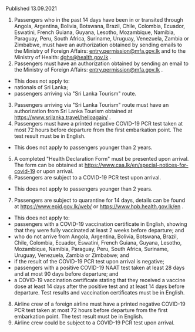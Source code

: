 Published 13.09.2021
1. Passengers who in the past 14 days have been in or transited through Angola, Argentina, Bolivia, Botswana, Brazil, Chile, Colombia, Ecuador, Eswatini, French Guiana, Guyana, Lesotho, Mozambique, Namibia, Paraguay, Peru, South Africa, Suriname, Uruguay, Venezuela, Zambia or Zimbabwe, must have an authorization obtained by sending emails to the Ministry of Foreign Affairs: <a target="_blank" href="mailto:entry.permission@mfa.gov.lk">entry.permission@mfa.gov.lk</a> and to the Ministry of Health: <a target="_blank" href="mailto:dghs@health.gov.lk">dghs@health.gov.lk</a> .
2. Passengers must have an authorization obtained by sending an email to the Ministry of Foreign Affairs: <a href="mailto:entry.permission@mfa.gov.lk">entry.permission@mfa.gov.lk</a> .
- This does not apply to:
- nationals of Sri Lanka;
- passengers arriving via "Sri Lanka Tourism" route.
3. Passengers arriving via "Sri Lanka Tourism" route must have an authorization from Sri Lanka Tourism obtained at <a href="https://www.srilanka.travel/helloagain/">https://www.srilanka.travel/helloagain/</a> .
4. Passengers must have a printed negative COVID-19 PCR test taken at most 72 hours before departure from the first embarkation point. The test result must be in English.
- This does not apply to passengers younger than 2 years.
5. A completed "Health Declaration Form" must be presented upon arrival. The form can be obtained at <a href="https://www.caa.lk/en/special-notices-for-covid-19">https://www.caa.lk/en/special-notices-for-covid-19</a> or upon arrival.
6. Passengers are subject to a COVID-19 PCR test upon arrival.
- This does not apply to passengers younger than 2 years.
7. Passengers are subject to quarantine for 14 days, details can be found at <a href="https://www.epid.gov.lk/web/">https://www.epid.gov.lk/web/</a> or <a href="https://www.hpb.health.gov.lk/en">https://www.hpb.health.gov.lk/en</a> .
- This does not apply to:
- passengers with a COVID-19 vaccination certificate in English, showing that they were fully vaccinated at least 2 weeks before departure; and
- who do not arrive from Angola, Argentina, Bolivia, Botswana, Brazil, Chile, Colombia, Ecuador, Eswatini, French Guiana, Guyana, Lesotho, Mozambique, Namibia, Paraguay, Peru, South Africa, Suriname, Uruguay, Venezuela, Zambia or Zimbabwe; and
- if the result of the COVID-19 PCR test upon arrival is negative;
- passengers with a positive COVID-19 NAAT test taken at least 28 days and at most 90 days before departure; and
- a COVID-19 vaccination certificate stating that they received a vaccine dose at least 14 days after the positive test and at least 14 days before departure. Test results and vaccination certificates must be in English.
8. Airline crew of a foreign airline must have a printed negative COVID-19 PCR test taken at most 72 hours before departure from the first embarkation point. The test result must be in English.
9. Airline crew could be subject to a COVID-19 PCR test upon arrival.
